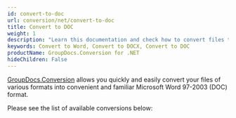 ```yaml
---
id: convert-to-doc
url: conversion/net/convert-to-doc
title: Convert to DOC
weight: 1
description: "Learn this documentation and check how to convert files to Microsoft Word 97-2003 (DOC) format with GroupDocs.Conversion for .NET."
keywords: Convert to Word, Convert to DOCX, Convert to DOC
productName: GroupDocs.Conversion for .NET
hideChildren: False
---
```


[GroupDocs.Conversion](https://products.groupdocs.com/conversion/net) allows you quickly and easily convert your files of various formats into convenient and familiar Microsoft Word 97-2003 (DOC) format.

Please see the list of available conversions below: